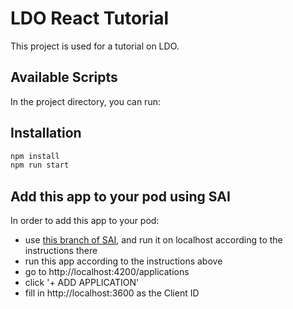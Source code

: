 # LDO React Tutorial

This project is used for a tutorial on LDO.

## Available Scripts

In the project directory, you can run:

## Installation
```bash
npm install
npm run start
```

## Add this app to your pod using SAI
In order to add this app to your pod:
* use [this branch of SAI](https://github.com/michielbdejong/sai-js/tree/investigating-77), and run it on localhost according to the instructions there
* run this app according to the instructions above
* go to http://localhost:4200/applications
* click '+ ADD APPLICATION'
* fill in http://localhost:3600 as the Client ID